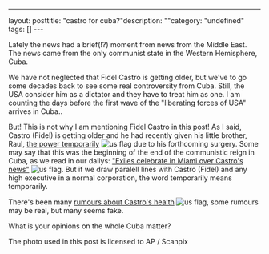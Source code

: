 --- 
layout: posttitle: "castro for cuba?"description: ""category: "undefined" tags: [] --- <p>Lately the news had a brief(!?) moment from news from the Middle East. The news came from the only communist state in the Western Hemisphere, Cuba. </p><p>We have not neglected that Fidel Castro is getting older, but we've to go some decades back to see some real controversity from Cuba. Still, the USA consider him as a dictator and they have to treat him as one. I am counting the days before the first wave of the "liberating forces of USA" arrives in Cuba..</p><p>But! This is not why I am mentioning Fidel Castro in this post! As I said, Castro (Fidel) is getting older and he had recently given his little brother, Raul, <a href="http://today.reuters.com/news/articlenews.aspx?type=topNews&amp;storyID=2006-08-01T032602Z_01_N31365302_RTRUKOC_0_US-CUBA-CASTRO.xml">the power temporarily</a> <img src="http://cdn.umedia.no/img/flag/us.png" alt="us flag"/> due to his forthcoming surgery. Some may say that this was the beginning of the end of the communistic reign in Cuba, as we read in our dailys: <a href="http://today.reuters.com/news/articlenews.aspx?type=domesticNews&amp;storyID=2006-08-01T051933Z_01_N31345162_RTRUKOC_0_US-CUBA-CASTRO-MIAMI.xml">"Exiles celebrate in Miami over Castro's news"</a> <img src="http://cdn.umedia.no/img/flag/us.png" alt="us flag"/>. But if we draw paralell lines with Castro (Fidel) and any high executive in a normal corporation, the word temporarily means temporarily.</p><p>There's been many <a href="http://today.reuters.com/news/articlenews.aspx?type=topNews&amp;storyid=2006-08-01T024715Z_01_N31367531_RTRUKOT_0_TEXT0.xml">rumours about Castro's health</a> <img src="http://cdn.umedia.no/img/flag/us.png" alt="us flag"/>, some rumours may be real, but many seems fake.</p><p>What is your opinions on the whole Cuba matter? </p><p>The photo used in this post is licensed to AP / Scanpix</p>